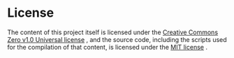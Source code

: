 
# License
The content of this project itself is licensed under the
[Creative Commons Zero v1.0 Universal license](https://creativecommons.org/publicdomain/zero/1.0/)
, and the source code, including the scripts used for the compilation of that
content, is licensed under the
[MIT license](LICENSE)
.
